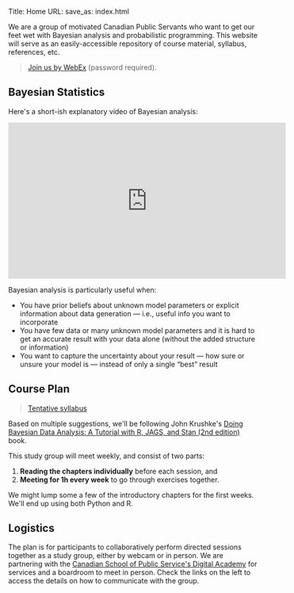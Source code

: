 Title: Home
URL:
save_as: index.html

We are a group of motivated Canadian Public Servants who want to get our feet wet with Bayesian analysis and probabilistic programming. 
This website will serve as an easily-accessible repository of course material, syllabus, references, etc.

>[Join us by WebEx](https://pwgsc-nh.webex.com/pwgsc-nh/j.php?MTID=m9967480f11b26455afb0a47c5ce089fa) (password required).

## Bayesian Statistics
Here's a short-ish explanatory video of Bayesian analysis:

<center><iframe width="560" height="315" src="https://www.youtube.com/embed/3OJEae7Qb_o?start=213" frameborder="0" allow="accelerometer; encrypted-media; gyroscope; picture-in-picture" allowfullscreen></iframe></center>

Bayesian analysis is particularly useful when:

* You have prior beliefs about unknown model parameters or explicit information about data generation &mdash; i.e., useful info you want to incorporate
* You have few data or many unknown model parameters and it is hard to get an accurate result with your data alone (without the added structure or information)
* You want to capture the uncertainty about your result &mdash; how sure or unsure your model is &mdash; instead of only a single “best” result

## Course Plan

>[Tentative syllabus](pages/syllabus.html)

Based on multiple suggestions, we'll be following John Krushke's [Doing Bayesian Data Analysis: A Tutorial with R, JAGS, and Stan (2nd edition)](https://sites.google.com/site/doingbayesiandataanalysis/what-s-new-in-2nd-ed) book.

This study group will meet weekly, and consist of two parts:

1. **Reading the chapters individually** before each session, and
2. **Meeting for 1h every week** to go through exercises together.

We might lump some a few of the introductory chapters for the first weeks. We'll end up using both Python and R.

## Logistics

The plan is for participants to collaboratively perform directed sessions together as a study group, either by webcam or in person. We are partnering with the [Canadian School of Public Service's Digital Academy](https://www.csps-efpc.gc.ca/About_us/Business_lines/digitalacademy-eng.aspx00e9mie-du-numu00e9rique) for services and a boardroom to meet in person. Check the links on the left to access the details on how to communicate with the group.
